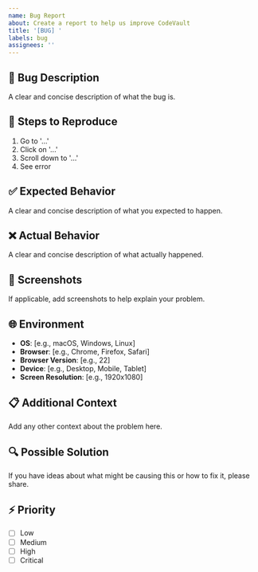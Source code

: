```yaml
---
name: Bug Report
about: Create a report to help us improve CodeVault
title: '[BUG] '
labels: bug
assignees: ''
---
```


## 🐛 Bug Description
A clear and concise description of what the bug is.

## 🔄 Steps to Reproduce
1. Go to '...'
2. Click on '...'
3. Scroll down to '...'
4. See error

## ✅ Expected Behavior
A clear and concise description of what you expected to happen.

## ❌ Actual Behavior
A clear and concise description of what actually happened.

## 📸 Screenshots
If applicable, add screenshots to help explain your problem.

## 🌐 Environment
- **OS**: [e.g., macOS, Windows, Linux]
- **Browser**: [e.g., Chrome, Firefox, Safari]
- **Browser Version**: [e.g., 22]
- **Device**: [e.g., Desktop, Mobile, Tablet]
- **Screen Resolution**: [e.g., 1920x1080]

## 📋 Additional Context
Add any other context about the problem here.

## 🔍 Possible Solution
If you have ideas about what might be causing this or how to fix it, please share.

## ⚡ Priority
- [ ] Low
- [ ] Medium
- [ ] High
- [ ] Critical

